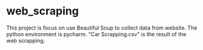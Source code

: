 # web_scraping
This project is focus on use Beautiful Soup to collect data from website.
The python environment is pycharm.
"Car Scrapping.csv" is the result of the web scrapping.

